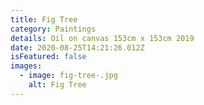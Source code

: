 ```yaml
---
title: Fig Tree
category: Paintings
details: Oil on canvas 153cm x 153cm 2019
date: 2020-08-25T14:21:26.012Z
isFeatured: false
images:
  - image: fig-tree-.jpg
    alt: Fig Tree
---
```

